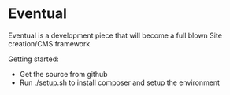 Eventual
=============================

Eventual is a development piece that will become a full blown Site creation/CMS framework

Getting started:
- Get the source from github
- Run ./setup.sh to install composer and setup the environment
